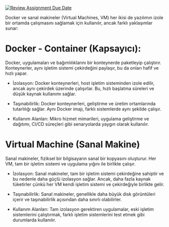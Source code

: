 [![Review Assignment Due Date](https://classroom.github.com/assets/deadline-readme-button-22041afd0340ce965d47ae6ef1cefeee28c7c493a6346c4f15d667ab976d596c.svg)](https://classroom.github.com/a/QWW6IsQU)

Docker ve sanal makineler (Virtual Machines, VM) her ikisi de yazılımın izole bir ortamda çalışmasını sağlamak için kullanılır, ancak farklı yaklaşımlar sunar:
# Docker - Container (Kapsayıcı): 

Docker, uygulamaları ve bağımlılıklarını bir konteynerde paketleyip çalıştırır. Konteynerler, aynı işletim sistemi çekirdeğini paylaşır, bu da onları hafif ve hızlı yapar.

* İzolasyon: Docker konteynerleri, host işletim sisteminden izole edilir, ancak aynı çekirdek üzerinde çalışırlar. Bu, hızlı başlatma süreleri ve düşük kaynak kullanımı sağlar.

* Taşınabilirlik: Docker konteynerleri, geliştirme ve üretim ortamlarında tutarlılığı sağlar. Aynı Docker imajı, farklı sistemlerde aynı şekilde çalışır.

* Kullanım Alanları: Mikro hizmet mimarileri, uygulama geliştirme ve dağıtımı, CI/CD süreçleri gibi senaryolarda yaygın olarak kullanılır.

# Virtual Machine (Sanal Makine)
 

Sanal makineler, fiziksel bir bilgisayarın sanal bir kopyasını oluşturur. Her VM, tam bir işletim sistemi ve uygulama yığını ile birlikte çalışır.

* İzolasyon: Sanal makineler, tam bir işletim sistemi çekirdeğine sahiptir ve bu nedenle daha güçlü izolasyon sağlar. Ancak, daha fazla kaynak tüketirler çünkü her VM kendi işletim sistemi ve çekirdeğiyle birlikte gelir.

* Taşınabilirlik: Sanal makineler, genellikle daha büyük disk görüntüleri içerir ve taşınabilirlik açısından daha sınırlı olabilirler.

* Kullanım Alanları: Tam izolasyon gerektiren uygulamalar, eski işletim sistemlerini çalıştırmak, farklı işletim sistemlerini test etmek gibi durumlarda kullanılır.


